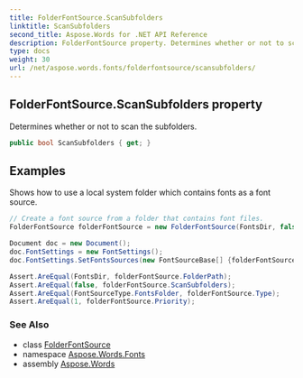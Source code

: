 ```yaml
---
title: FolderFontSource.ScanSubfolders
linktitle: ScanSubfolders
second_title: Aspose.Words for .NET API Reference
description: FolderFontSource property. Determines whether or not to scan the subfolders in C#.
type: docs
weight: 30
url: /net/aspose.words.fonts/folderfontsource/scansubfolders/
---
```

## FolderFontSource.ScanSubfolders property

Determines whether or not to scan the subfolders.

```csharp
public bool ScanSubfolders { get; }
```

## Examples

Shows how to use a local system folder which contains fonts as a font source.

```csharp
// Create a font source from a folder that contains font files.
FolderFontSource folderFontSource = new FolderFontSource(FontsDir, false, 1);

Document doc = new Document();
doc.FontSettings = new FontSettings();
doc.FontSettings.SetFontsSources(new FontSourceBase[] {folderFontSource});

Assert.AreEqual(FontsDir, folderFontSource.FolderPath);
Assert.AreEqual(false, folderFontSource.ScanSubfolders);
Assert.AreEqual(FontSourceType.FontsFolder, folderFontSource.Type);
Assert.AreEqual(1, folderFontSource.Priority);
```

### See Also

* class [FolderFontSource](../)
* namespace [Aspose.Words.Fonts](../../folderfontsource/)
* assembly [Aspose.Words](../../../)
